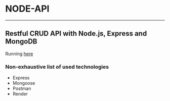 # NODE-API

---

## Restful CRUD API with Node.js, Express and MongoDB

Running [here](https://node-api-gngl.onrender.com/products)


### Non-exhaustive list of used technologies
- Express
- Mongoose
- Postman
- Render
